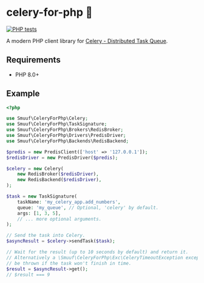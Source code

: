# celery-for-php 🌱

[![PHP tests](https://github.com/smuuf/celery-for-php/actions/workflows/php.yml/badge.svg)](https://github.com/smuuf/celery-for-php/actions/workflows/php.yml)

A modern PHP client library for [Celery - Distributed Task Queue](https://docs.celeryq.dev).

## Requirements
- PHP 8.0+

## Example

```php
<?php

use Smuuf\CeleryForPhp\Celery;
use Smuuf\CeleryForPhp\TaskSignature;
use Smuuf\CeleryForPhp\Brokers\RedisBroker;
use Smuuf\CeleryForPhp\Drivers\PredisDriver;
use Smuuf\CeleryForPhp\Backends\RedisBackend;

$predis = new PredisClient(['host' => '127.0.0.1']);
$redisDriver = new PredisDriver($predis);

$celery = new Celery(
	new RedisBroker($redisDriver),
	new RedisBackend($redisDriver),
);

$task = new TaskSignature(
	taskName: 'my_celery_app.add_numbers',
	queue: 'my_queue', // Optional, 'celery' by default.
	args: [1, 3, 5],
	// ... more optional arguments.
);

// Send the task into Celery.
$asyncResult = $celery->sendTask($task);

// Wait for the result (up to 10 seconds by default) and return it.
// Alternatively a \Smuuf\CeleryForPhp\Exc\CeleryTimeoutException exception will
// be thrown if the task won't finish in time.
$result = $asyncResult->get();
// $result === 9
```
